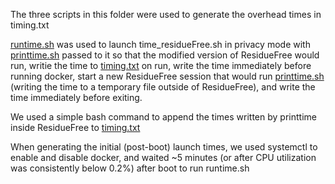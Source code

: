 The three scripts in this folder were used to generate the overhead times in timing.txt

[runtime.sh](runtime.sh) was used to launch time_residueFree.sh in privacy mode with [printtime.sh](printtime.sh) passed
to it so that the modified version of ResidueFree would run, writie the time to [timing.txt](timing.txt) on run, 
write the time immediately before running docker, start a new ResidueFree session that
would run [printtime.sh](printtime.sh) (writing the time to a temporary file outside of ResidueFree), and write
the time immediately before exiting.

We used a simple bash command to append the times written by printtime inside ResidueFree to [timing.txt](timing.txt)

When generating the initial (post-boot) launch times, we used systemctl to enable and disable docker, and waited
~5 minutes (or after CPU utilization was consistently below 0.2%) after boot to run runtime.sh
